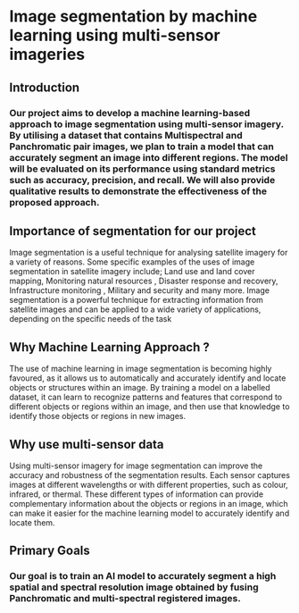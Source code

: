 # Image segmentation by machine learning using multi-sensor imageries
## Introduction
### Our project aims to develop a machine learning-based approach to image segmentation using multi-sensor imagery. By utilising a dataset that contains Multispectral and Panchromatic pair images, we plan to train a model that can accurately segment an image into different regions. The model will be evaluated on its performance using standard metrics such as accuracy, precision, and recall. We will also provide qualitative results to demonstrate the effectiveness of the proposed approach.
## Importance of segmentation for our project
 Image segmentation is a useful technique for analysing satellite imagery for a variety of reasons. Some specific examples of the uses of image segmentation in satellite imagery include; Land use and land cover mapping, Monitoring natural resources , Disaster response and recovery, Infrastructure monitoring , Military and security and many more. Image segmentation is a powerful technique for extracting information from satellite images and can be applied to a wide variety of applications, depending on the specific needs of the task
## Why Machine Learning Approach ?
The use of machine learning in image segmentation is becoming highly favoured, as  it allows us to automatically and accurately identify and locate objects or structures within an image. By training a model on a labelled dataset, it can learn to recognize patterns and features that correspond to different objects or regions within an image, and then use that knowledge to identify those objects or regions in new images.
## Why use multi-sensor data
Using multi-sensor imagery for image segmentation can improve the accuracy and robustness of the segmentation results. Each sensor captures images at different wavelengths or with different properties, such as colour, infrared, or thermal. These different types of information can provide complementary information about the objects or regions in an image, which can make it easier for the machine learning model to accurately identify and locate them.
## Primary Goals
### Our goal is to train an AI model to accurately segment a high spatial and spectral resolution image obtained by fusing Panchromatic  and multi-spectral registered  images.







